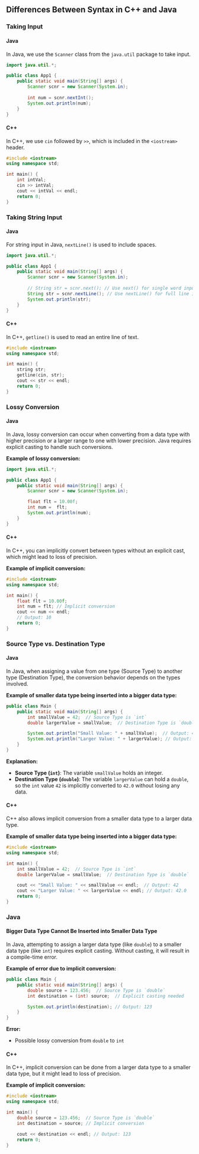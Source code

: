 ## Differences Between Syntax in C++ and Java

### Taking Input

#### Java

In Java, we use the `Scanner` class from the `java.util` package to take input.

```java
import java.util.*;

public class App1 {
    public static void main(String[] args) {
        Scanner scnr = new Scanner(System.in);
        
        int num = scnr.nextInt();
        System.out.println(num);
    }
}
```

#### C++

In C++, we use `cin` followed by `>>`, which is included in the `<iostream>` header.

```cpp
#include <iostream>
using namespace std;

int main() {
    int intVal;
    cin >> intVal;
    cout << intVal << endl;
    return 0;
}
```

### Taking String Input

#### Java

For string input in Java, `nextLine()` is used to include spaces.

```java
import java.util.*;

public class App1 {
    public static void main(String[] args) {
        Scanner scnr = new Scanner(System.in);
        
        // String str = scnr.next(); // Use next() for single word input
        String str = scnr.nextLine(); // Use nextLine() for full line input
        System.out.println(str);
    }
}
```

#### C++

In C++, `getline()` is used to read an entire line of text.

```cpp
#include <iostream>
using namespace std;

int main() {
    string str;
    getline(cin, str);
    cout << str << endl;
    return 0;
}
```

### Lossy Conversion

#### Java

In Java, lossy conversion can occur when converting from a data type with higher precision or a larger range to one with lower precision. Java requires explicit casting to handle such conversions.

**Example of lossy conversion:**

```java
import java.util.*;

public class App1 {
    public static void main(String[] args) {
        Scanner scnr = new Scanner(System.in);

        float flt = 10.00f; 
        int num =  flt; 
        System.out.println(num); 
    }
}
```

#### C++

In C++, you can implicitly convert between types without an explicit cast, which might lead to loss of precision.

**Example of implicit conversion:**

```cpp
#include <iostream>
using namespace std;

int main() {
    float flt = 10.00f;
    int num = flt; // Implicit conversion
    cout << num << endl;
    // Output: 10
    return 0;
}
```

###  Source Type vs. Destination Type

#### Java

In Java, when assigning a value from one type (Source Type) to another type (Destination Type), the conversion behavior depends on the types involved.

**Example of smaller data type being inserted into a bigger data type:**

```java
public class Main {
    public static void main(String[] args) {
        int smallValue = 42;  // Source Type is `int`
        double largerValue = smallValue;  // Destination Type is `double`

        System.out.println("Small Value: " + smallValue);  // Output: 42
        System.out.println("Larger Value: " + largerValue); // Output: 42.0
    }
}
```

**Explanation:**
- **Source Type (`int`)**: The variable `smallValue` holds an integer.
- **Destination Type (`double`)**: The variable `largerValue` can hold a `double`, so the `int` value `42` is implicitly converted to `42.0` without losing any data.

#### C++

C++ also allows implicit conversion from a smaller data type to a larger data type.

**Example of smaller data type being inserted into a bigger data type:**

```cpp
#include <iostream>
using namespace std;

int main() {
    int smallValue = 42;  // Source Type is `int`
    double largerValue = smallValue;  // Destination Type is `double`

    cout << "Small Value: " << smallValue << endl;  // Output: 42
    cout << "Larger Value: " << largerValue << endl; // Output: 42.0
    return 0;
}
```


### Java
#### Bigger Data Type Cannot Be Inserted into Smaller Data Type

In Java, attempting to assign a larger data type (like `double`) to a smaller data type (like `int`) requires explicit casting. Without casting, it will result in a compile-time error.

**Example of error due to implicit conversion:**

```java
public class Main {
    public static void main(String[] args) {
        double source = 123.456;  // Source Type is `double`
        int destination = (int) source;  // Explicit casting needed

        System.out.println(destination); // Output: 123
    }
}
```

**Error:**
- Possible lossy conversion from `double` to `int`

#### C++

In C++, implicit conversion can be done from a larger data type to a smaller data type, but it might lead to loss of precision.

**Example of implicit conversion:**

```cpp
#include <iostream>
using namespace std;

int main() {
    double source = 123.456;  // Source Type is `double`
    int destination = source; // Implicit conversion

    cout << destination << endl; // Output: 123
    return 0;
}
```

